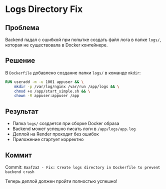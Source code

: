 # Logs Directory Fix

## Проблема
Backend падал с ошибкой при попытке создать файл лога в папке `logs/`, которая не существовала в Docker контейнере.

## Решение
В `Dockerfile` добавлено создание папки `logs/` в команде `mkdir`:

```dockerfile
RUN useradd -m -u 1001 appuser && \
    mkdir -p /var/log/nginx /var/run /app/logs && \
    chmod +x /app/start_simple.sh && \
    chown -R appuser:appuser /app
```

## Результат
- Папка `logs/` создается при сборке Docker образа
- Backend может успешно писать логи в `/app/logs/app.log`
- Деплой на Render проходит без ошибок
- Приложение стартует корректно

## Коммит
Commit: `8aaf2a2 - Fix: Create logs directory in Dockerfile to prevent backend crash`

Теперь деплой должен пройти полностью успешно!
